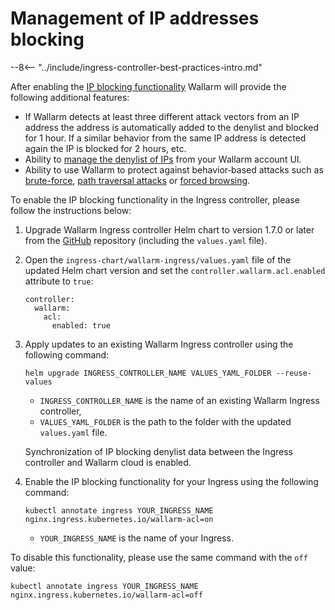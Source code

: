 # Management of IP addresses blocking

--8<-- "../include/ingress-controller-best-practices-intro.md"

After enabling the [IP blocking functionality](../../../configure-ip-blocking-en.md) Wallarm will provide the following additional features:

* If Wallarm detects at least three different attack vectors from an IP address the address is automatically added to the denylist and blocked for 1 hour. If a similar behavior from the same IP address is detected again the IP is blocked for 2 hours, etc.
* Ability to [manage the denylist of IPs](../../../../user-guides/denylist.md) from your Wallarm account UI.
* Ability to use Wallarm to protect against behavior‑based attacks such as [brute-force](../../../../attacks-vulns-list.md#bruteforce-attack), [path traversal attacks](../../../../attacks-vulns-list.md#path-traversal) or [forced browsing](../../../../attacks-vulns-list.md#forced-browsing).

To enable the IP blocking functionality in the Ingress controller, please follow the instructions below:
1. Upgrade Wallarm Ingress controller Helm chart to version 1.7.0 or later from the [GitHub](https://github.com/wallarm/ingress-chart) repository (including the `values.yaml` file).
2. Open the `ingress-chart/wallarm-ingress/values.yaml` file of the updated Helm chart version and set the `controller.wallarm.acl.enabled` attribute to `true`:
    ```
    controller:
      wallarm:
        acl:
          enabled: true
    ```
3. Apply updates to an existing Wallarm Ingress controller using the following command:
    ```
    helm upgrade INGRESS_CONTROLLER_NAME VALUES_YAML_FOLDER --reuse-values
    ```
    * `INGRESS_CONTROLLER_NAME` is the name of an existing Wallarm Ingress controller,
    * `VALUES_YAML_FOLDER` is the path to the folder with the updated `values.yaml` file.

    Synchronization of IP blocking denylist data between the Ingress controller and Wallarm cloud is enabled.
4. Enable the IP blocking functionality for your Ingress using the following command:
    ```
    kubectl annotate ingress YOUR_INGRESS_NAME nginx.ingress.kubernetes.io/wallarm-acl=on
    ```
    * `YOUR_INGRESS_NAME` is the name of your Ingress.

To disable this functionality, please use the same command with the `off` value:
```
kubectl annotate ingress YOUR_INGRESS_NAME nginx.ingress.kubernetes.io/wallarm-acl=off
```
